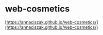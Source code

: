 # web-cosmetics
[https://annaciszak.github.io/web-cosmetics/](https://annaciszak.github.io/web-cosmetics/)
